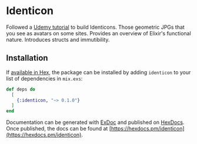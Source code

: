 # Identicon

Followed a [Udemy tutorial](https://www.udemy.com/course/the-complete-elixir-and-phoenix-bootcamp-and-tutorial/learn/lecture/5427948#overview) to build Identicons. Those geometric JPGs that you see as avatars on some sites.
Provides an overview of Elixir's functional nature. Introduces structs and immutibility.



## Installation

If [available in Hex](https://hex.pm/docs/publish), the package can be installed
by adding `identicon` to your list of dependencies in `mix.exs`:

```elixir
def deps do
  [
    {:identicon, "~> 0.1.0"}
  ]
end
```

Documentation can be generated with [ExDoc](https://github.com/elixir-lang/ex_doc)
and published on [HexDocs](https://hexdocs.pm). Once published, the docs can
be found at [https://hexdocs.pm/identicon](https://hexdocs.pm/identicon).

